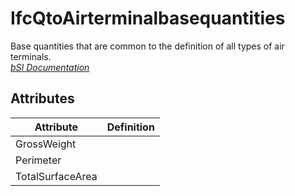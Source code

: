 IfcQtoAirterminalbasequantities
===============================
Base quantities that are common to the definition of all types of air
terminals.  
[ _bSI
Documentation_](https://standards.buildingsmart.org/IFC/DEV/IFC4_2/FINAL/HTML/schema/ifchvacdomain/qset/qto_airterminalbasequantities.htm)


Attributes
----------
| Attribute        | Definition   |
|------------------|--------------|
| GrossWeight      |              |
| Perimeter        |              |
| TotalSurfaceArea |              |
